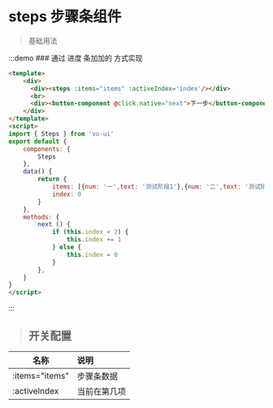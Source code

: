 # steps 步骤条组件

> 基础用法

:::demo ### 通过 进度 条加加的 方式实现

```html
<template>
    <div>
      <div><steps :items="items" :activeIndex='index'/></div>
      <br>
      <div><button-component @click.native="next">下一步</button-component></div>
    </div>
</template>
<script>
import { Steps } from 'vo-ui'
export default {
	components: {
        Steps
    },
	data() {
		return {
			items: [{num: '一',text: '测试阶段1'},{num: '二',text: '测试阶段2'},{num: '三',text: '测试阶段3'}],
			index: 0
		}
	},
	methods: {
		next () {
			if (this.index < 2) {
				this.index += 1
			} else {
				this.index = 0
			}
		},
	}
}
</script>
```


:::


> ## 开关配置

| 名称        | 说明          
| ------------- |:-------------|
| :items="items" | 步骤条数据 |
| :activeIndex | 当前在第几项 |